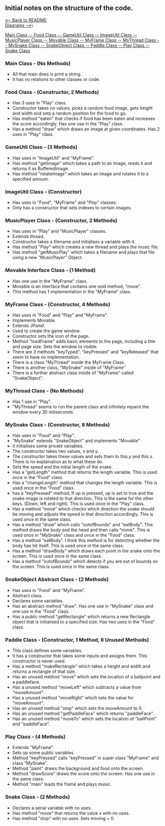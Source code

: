 ## Initial notes on the structure of the code.
[<-- Back to README](../README.md)\
[Diagrams -->](diagrams.md)\

[Main Class -- ](#main-class---no-methods)[Food Class -- ](#food-class---constructor-2-methods)[GameUtil Class -- ](#gameutil-class---3-methods)
[ImageUtil Class -- ](#imageutil-class---constructor)[MusicPlayer Class -- ](#musicplayer-class---constructor-2-methods)[Movable Class -- ](#movable-interface-class---1-method)
[MyFrame Class -- ](#myframe-class---constructor-4-methods)[MyThread Class -- ](#mythread-class---no-methods)[MySnake Class -- ](#mysnake-class---constructor-8-methods)
[SnakeObject Class -- ](#snakeobject-abstract-class---2-methods)[Paddle Class -- ](#paddle-class---constructor-1-method-6-unused-methods)[Play Class -- ](#play-class---4-methods)
[Snake Class](#snake-class---2-methods)
### Main Class - (No Methods)
- All that main does is print a string.
- It has no relations to other classes or code.

### Food Class - (Constructor, 2 Methods) 
- Has 3 uses in "Play" class.
- Constructor takes no values, picks a random food image, gets height and width and sets a random position for the food to go.
- Has method "eaten" that checks if food has been eaten and increases the score accordingly. Has one use in the "Play" class.
- Has a method "draw" which draws an image at given coordinates. Has 2 uses in "Play" class.

### GameUtil Class - (3 Methods)
- Has uses in "ImageUtil" and "MyFrame".
- Has method "getImage" which takes a path to an image, reads it and returns it as BufferedImage.
- Has method "rotateImage" which takes an image and rotates it to a specified amount.

### ImageUtil Class - (Constructor)
- Has uses in "Food", "MyFrame" and "Play" classes.
- Only has a constructor that sets indexes to certain images.

### MusicPlayer Class - (Constructor, 2 Methods)
- Has uses in "Play" and "MusicPlayer" classes.
- Extends thread.
- Constructor takes a filename and initialises a variable with it.
- Has method "Play" which creates a new thread and plays the music file.
- Has method "getMusicPlay" which takes a filename and plays that file using a new "MusicPlayer" Object.

### Movable Interface Class - (1 Method)
- Has one use in the "MyFrame" class.
- Movable is an interface that contains one void method, "move".
- This method has 1 implementation in the "MyFrame" class.

### MyFrame Class - (Constructor, 4 Methods)
- Has uses in "Food" and "Play" and "MyFrame".
- Implements Movable.
- Extends JPanel.
- Used to create the game window.
- Constructor sets the icon of the page.
- Method "loadFrame" adds basic elements to the page, including a title and page size. Sets the window to visible.
- There are 3 methods "keyTyped", "keyPressed" and "keyReleased" that seem to have no implementation.
- There is a class "MyThread" inside the MyFrame Class.
- There is another class, "MySnake" inside of "MyFrame"
- There is a further abstract class inside of "MyFrame" called "SnakeObject".

### MyThread Class - (No Methods)
- Has 1 use in "Play".
- "MyThread" seems to run the parent class and infinitely repaint the window every 30 miliseconds.

### MySnake Class - (Constructor, 8 Methods)
- Has uses in "Food" and "Play".
- "MySnake" extends "SnakeObject" and implements "Movable"
- It initialises some private variables.
- The constructor takes two values, x and y.
- The constructor takes these values and sets them to this.y and this.x. There is no explaination as to what these do.
- Sets the speed and the initial length of the snake.
- Has a "getLength" method that returns the length variable. This is used once in the "Food" class.
- Has a "changeLength" method that changes the length variable. This is used once in the "Food" class.
- has a "keyPressed" method; If up is pressed, up is set to true and the snake image is rotated to that direction. This is the same for the other keys. (Down, left and right). This is used once in the "Play" class.
- Has a method "move" which checks which direction the snake should be moving and adjusts the speed in that direction accordingly. This is used once in the same class.
- Has a method "draw" which calls "outofBounds" and "eatBody". This method draws the body and the head and then calls "move". This is used once in "MySnake" class and once in the "Food" class.
- Has a method "eatBody". I think this method is for detecting whether the body has hit itself. This is used once in the same class.
- Has a method "drawBody" which draws each point in the snake onto the screen. This is used once in the same class.
- Has a method "outofBounds" which detects if you are out of bounds on the screen. This is used once in the same class.

### SnakeObject Abstract Class - (2 Methods)
- Has uses in "Food" and "MyFrame".
- Abstract class.
- Declares some variables.
- Has an abstract method "draw". Has one use in "MySnake" class and one use in the "Food" class.
- Has a public method "getRectangle" which returns a new Rectangle object that is initialised to a specified size. Has two uses in the "Food" class.

### Paddle Class - (Constructor, 1 Method, 6 Unused Methods)
- This class defines some variables.
- It has a constructor that takes some inputs and assigns them. This constructor is never used.
- Has a method "makeRectangle" which takes a height and width and returns a rectangle of that size.
- Has an unused method "move" which sets the location of a ballpoint and a paddleface.
- Has a unused method "moveLeft" which subtracts a value from "moveAmount".
- Has a unused method "moveRight" which sets the value for "moveAmount".
- Has an unused method "stop" which sets the moveAmount to 0.
- Has an unused method "getPaddleFace" which returns "paddleFace".
- Has an unused method "moveTo" which sets the location of "ballPoint" and "paddleFace".

### Play Class - (4 Methods)
- Extends "MyFrame".
- Sets up some public variables.
- Method "keyPressed" calls "keyPressed" in super class "MyFrame" and class "MySnake".
- Method "paint" draws the background and food onto the screen.
- Method "drawScore" draws the score onto the screen. Has one use in the same class.
- Method "main" loads the frame and plays music.

### Snake Class - (2 Methods)
- Declares a serial variable with no uses.
- Has method "move" that returns the value x with no uses.
- Has method "stop" with no uses. Sets moving = 0.